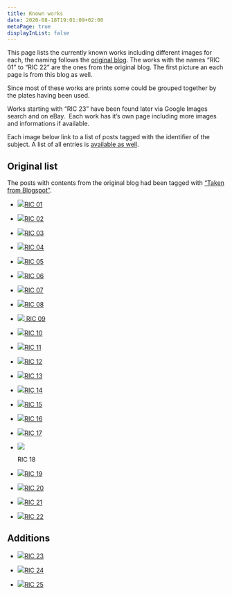 ```yaml
---
title: Known works
date: 2020-08-18T19:01:09+02:00
metaPage: true
displayInList: false
---
```

This page lists the currently known works including different images for each, the naming follows the [original blog](http://ric-unknownartist.blogspot.com/). The works with the names “RIC 01” to “RIC 22” are the ones from the original blog. The first picture an each page is from this blog as well.

Since most of these works are prints some could be grouped together by the plates having been used.

Works starting with “RIC 23” have been found later via Google Images search and on eBay.  Each work has it’s own page including more images and informations if available.

Each image below link to a list of posts tagged with the identifier of the subject. A list of all entries is [available as well](/tagged/Ric).

Original list
-------------

The posts with contents from the original blog had been tagged with [“Taken from Blogspot”](/tagged/Taken-from-Blogspot).

*   [![](https://64.media.tumblr.com/3b5a4df8b3f933c17184eb109fe81c95/tumblr_poek4mUWTh1vky613o1_400.jpg)RIC 01](/tagged/Ric-01)

*   [![](https://64.media.tumblr.com/4f4a35344316f688853695dae162fb0a/tumblr_poekf42vud1vky613o1_400.jpg)RIC 02](/tagged/Ric-02)

*   [![](https://64.media.tumblr.com/0a59f31da008a8c5aac36881ec1d6f10/tumblr_poekd5vZpG1vky613o1_400.png)RIC 03](/tagged/Ric-03)

*   [![](https://64.media.tumblr.com/d3c3220e78c91f28a53114848932f119/tumblr_poekghy9gz1vky613o1_400.png)RIC 04](/tagged/Ric-04)

*   [![](https://64.media.tumblr.com/88a1b65ba49a3ab1ab0d42edacfc180f/tumblr_poekhlq0Fl1vky613o1_400.png)RIC 05](/tagged/Ric-05)

*   [![](https://64.media.tumblr.com/d98bf0298d3164d27bf1f6b5eec7b0d9/tumblr_poekik5hqu1vky613o1_400.png)RIC 06](/tagged/Ric-06)

*   [![](https://64.media.tumblr.com/412cd044328ccbf354043edfbf161657/tumblr_poekjl5bQE1vky613o1_400.png)RIC 07](/tagged/Ric-07)

*   [![](https://64.media.tumblr.com/0425efcf4e9811f32ee8ff9b71de6d12/tumblr_poekkkEFDq1vky613o1_400.png)RIC 08](/tagged/Ric-08)

*    [![](https://64.media.tumblr.com/ca91fee3473fa4c1f8fa8310afeb1c3e/tumblr_poekpbEYy11vky613o1_400.png) RIC 09](/tagged/Ric-09)

*   [![](https://64.media.tumblr.com/8d7f3690c19e583e81cd7787a296dd36/tumblr_pogsmkwuXq1vky613o1_250.png)RIC 10](/tagged/Ric-10)

*   [![](https://64.media.tumblr.com/321dc49f081f0e9bd12774258864903f/tumblr_poeknflxon1vky613o1_400.png)RIC 11](/tagged/Ric-11)

*   [![](https://64.media.tumblr.com/4ae92f20ff3ad4984e7c18dca124f8e3/tumblr_poekqo7Nmn1vky613o1_400.png)RIC 12](/tagged/Ric-12)

*   [![](https://64.media.tumblr.com/3ddf82bc5744a4f29622ddb3d2d42bd3/tumblr_poekr9J3jy1vky613o1_400.png)RIC 13](/tagged/Ric-13)

*   [![](https://64.media.tumblr.com/4137674e80f31bdd8d135729e4cc6f99/tumblr_poeks56cRl1vky613o1_400.png)RIC 14](/tagged/Ric-14)

*   [![](https://64.media.tumblr.com/127bf00245ef15a3b66784a6f53aeefc/tumblr_poekszp2mY1vky613o1_400.png)RIC 15](/tagged/Ric-15)

*   [![](https://64.media.tumblr.com/7fd67aba505d17c718f05d2f822be631/tumblr_poeku362uB1vky613o1_400.png)RIC 16](/tagged/Ric-16)

*   [![](https://64.media.tumblr.com/48b97cf6c976470af09fc342ab25a496/tumblr_poekv1XXhB1vky613o1_400.png)RIC 17](/tagged/Ric-17)

*   [![](https://64.media.tumblr.com/d04e804fc83e41a5fa7c9ac722cabd5c/tumblr_poekwn6gKz1vky613o1_400.png)](/tagged/Ric-18)

    RIC 18

*   [![](https://64.media.tumblr.com/3b6c6590e0227b1629b504370cce1908/tumblr_poekxbnKh11vky613o1_400.png)RIC 19](/tagged/Ric-19)

*   [![](https://64.media.tumblr.com/3aaa88c16eb1d2528b5d7560f168335d/tumblr_poeky75atX1vky613o1_400.png)RIC 20](/tagged/Ric-20)

*   [![](https://64.media.tumblr.com/34a563970baca38259f7c957a7cbab4f/tumblr_poekywWe631vky613o1_400.jpg)RIC 21](/tagged/Ric-21)

*   [![](https://64.media.tumblr.com/c925d18362a1e15498c04609afbc29c6/tumblr_poekzq3A901vky613o1_400.jpg)RIC 22](/tagged/Ric-22)


Additions
---------

*   [![](https://64.media.tumblr.com/48fbfe40e34fdd0a4ecc0aef4801b836/tumblr_poel2rn2p11vky613o1_400.jpg)RIC 23](/tagged/Ric-23)

*   [![](https://64.media.tumblr.com/8b58949877843a43202e6509628a7b08/tumblr_inline_pobspwe9x61qbu6tt_400.png)RIC 24](/tagged/Ric-24)

*   [![](https://64.media.tumblr.com/72f2f65971f9f4c2b373d4fcc0985b44/tumblr_pogzt0pMnf1vky613o1_400.png)RIC 25](/tagged/Ric-25)
